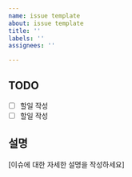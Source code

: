 ```yaml
---
name: issue template
about: issue template
title: ''
labels: ''
assignees: ''

---
```


## TODO
  - [ ] 할일 작성
  - [ ] 할일 작성

## 설명
[이슈에 대한 자세한 설명을 작성하세요]
